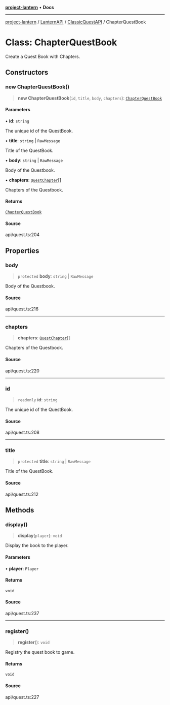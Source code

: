 [**project-lantern**](../../../../../README.md) • **Docs**

***

[project-lantern](../../../../../globals.md) / [LanternAPI](../../../README.md) / [ClassicQuestAPI](../README.md) / ChapterQuestBook

# Class: ChapterQuestBook

Create a Quest Book with Chapters.

## Constructors

### new ChapterQuestBook()

> **new ChapterQuestBook**(`id`, `title`, `body`, `chapters`): [`ChapterQuestBook`](ChapterQuestBook.md)

#### Parameters

• **id**: `string`

The unique id of the QuestBook.

• **title**: `string` \| `RawMessage`

Title of the  QuestBook.

• **body**: `string` \| `RawMessage`

Body of the Questbook.

• **chapters**: [`QuestChapter`](../interfaces/QuestChapter.md)[]

Chapters of the Questbook.

#### Returns

[`ChapterQuestBook`](ChapterQuestBook.md)

#### Source

api/quest.ts:204

## Properties

### body

> `protected` **body**: `string` \| `RawMessage`

Body of the Questbook.

#### Source

api/quest.ts:216

***

### chapters

> **chapters**: [`QuestChapter`](../interfaces/QuestChapter.md)[]

Chapters of the Questbook.

#### Source

api/quest.ts:220

***

### id

> `readonly` **id**: `string`

The unique id of the QuestBook.

#### Source

api/quest.ts:208

***

### title

> `protected` **title**: `string` \| `RawMessage`

Title of the  QuestBook.

#### Source

api/quest.ts:212

## Methods

### display()

> **display**(`player`): `void`

Display the book to the player.

#### Parameters

• **player**: `Player`

#### Returns

`void`

#### Source

api/quest.ts:237

***

### register()

> **register**(): `void`

Registry the quest book to game.

#### Returns

`void`

#### Source

api/quest.ts:227
